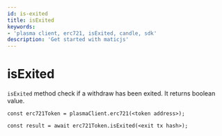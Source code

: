 ```yaml
---
id: is-exited
title: isExited
keywords: 
- 'plasma client, erc721, isExited, candle, sdk'
description: 'Get started with maticjs'
---
```


# isExited

`isExited` method check if a withdraw has been exited. It returns boolean value.

```
const erc721Token = plasmaClient.erc721(<token address>);

const result = await erc721Token.isExited(<exit tx hash>);

```
